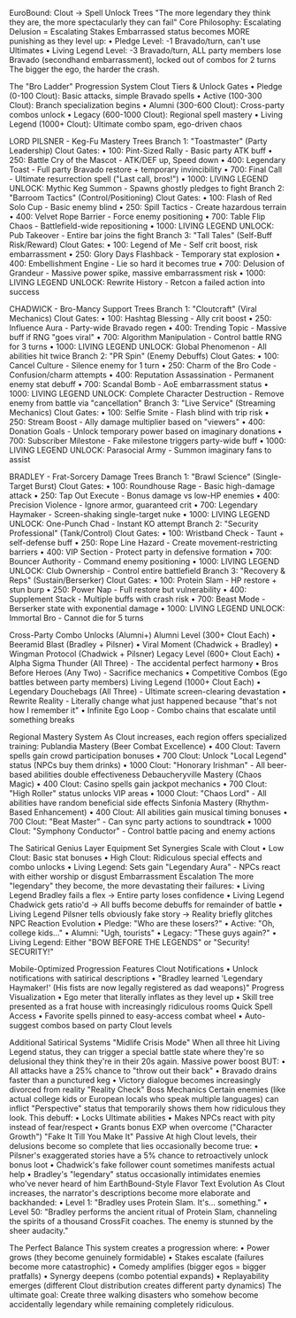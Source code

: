 EuroBound: Clout → Spell Unlock Trees
"The more legendary they think they are, the more spectacularly they can fail"
Core Philosophy: Escalating Delusion = Escalating Stakes
Embarrassed status becomes MORE punishing as they level up:
    • Pledge Level: -1 Bravado/turn, can't use Ultimates 
    • Living Legend Level: -3 Bravado/turn, ALL party members lose Bravado (secondhand embarrassment), locked out of combos for 2 turns 
The bigger the ego, the harder the crash.

The "Bro Ladder" Progression System
Clout Tiers & Unlock Gates
    • Pledge (0-100 Clout): Basic attacks, simple Bravado spells 
    • Active (100-300 Clout): Branch specialization begins 
    • Alumni (300-600 Clout): Cross-party combos unlock 
    • Legacy (600-1000 Clout): Regional spell mastery 
    • Living Legend (1000+ Clout): Ultimate combo spam, ego-driven chaos 

LORD PILSNER - Keg-Fu Mastery Trees
Branch 1: "Toastmaster" (Party Leadership)
Clout Gates:
    • 100: Pint-Sized Rally - Basic party ATK buff 
    • 250: Battle Cry of the Mascot - ATK/DEF up, Speed down 
    • 400: Legendary Toast - Full party Bravado restore + temporary invincibility 
    • 700: Final Call - Ultimate resurrection spell ("Last call, bros!") 
    • 1000: LIVING LEGEND UNLOCK: Mythic Keg Summon - Spawns ghostly pledges to fight 
Branch 2: "Barroom Tactics" (Control/Positioning)
Clout Gates:
    • 100: Flash of Red Solo Cup - Basic enemy blind 
    • 250: Spill Tactics - Create hazardous terrain 
    • 400: Velvet Rope Barrier - Force enemy positioning 
    • 700: Table Flip Chaos - Battlefield-wide repositioning 
    • 1000: LIVING LEGEND UNLOCK: Pub Takeover - Entire bar joins the fight 
Branch 3: "Tall Tales" (Self-Buff Risk/Reward)
Clout Gates:
    • 100: Legend of Me - Self crit boost, risk embarrassment 
    • 250: Glory Days Flashback - Temporary stat explosion 
    • 400: Embellishment Engine - Lie so hard it becomes true 
    • 700: Delusion of Grandeur - Massive power spike, massive embarrassment risk 
    • 1000: LIVING LEGEND UNLOCK: Rewrite History - Retcon a failed action into success 

CHADWICK - Bro-Mancy Support Trees
Branch 1: "Cloutcraft" (Viral Mechanics)
Clout Gates:
    • 100: Hashtag Blessing - Ally crit boost 
    • 250: Influence Aura - Party-wide Bravado regen 
    • 400: Trending Topic - Massive buff if RNG "goes viral" 
    • 700: Algorithm Manipulation - Control battle RNG for 3 turns 
    • 1000: LIVING LEGEND UNLOCK: Global Phenomenon - All abilities hit twice 
Branch 2: "PR Spin" (Enemy Debuffs)
Clout Gates:
    • 100: Cancel Culture - Silence enemy for 1 turn 
    • 250: Charm of the Bro Code - Confusion/charm attempts 
    • 400: Reputation Assassination - Permanent enemy stat debuff 
    • 700: Scandal Bomb - AoE embarrassment status 
    • 1000: LIVING LEGEND UNLOCK: Complete Character Destruction - Remove enemy from battle via "cancellation" 
Branch 3: "Live Service" (Streaming Mechanics)
Clout Gates:
    • 100: Selfie Smite - Flash blind with trip risk 
    • 250: Stream Boost - Ally damage multiplier based on "viewers" 
    • 400: Donation Goals - Unlock temporary power based on imaginary donations 
    • 700: Subscriber Milestone - Fake milestone triggers party-wide buff 
    • 1000: LIVING LEGEND UNLOCK: Parasocial Army - Summon imaginary fans to assist 

BRADLEY - Frat-Sorcery Damage Trees
Branch 1: "Brawl Science" (Single-Target Burst)
Clout Gates:
    • 100: Roundhouse Rage - Basic high-damage attack 
    • 250: Tap Out Execute - Bonus damage vs low-HP enemies 
    • 400: Precision Violence - Ignore armor, guaranteed crit 
    • 700: Legendary Haymaker - Screen-shaking single-target nuke 
    • 1000: LIVING LEGEND UNLOCK: One-Punch Chad - Instant KO attempt 
Branch 2: "Security Professional" (Tank/Control)
Clout Gates:
    • 100: Wristband Check - Taunt + self-defense buff 
    • 250: Rope Line Hazard - Create movement-restricting barriers 
    • 400: VIP Section - Protect party in defensive formation 
    • 700: Bouncer Authority - Command enemy positioning 
    • 1000: LIVING LEGEND UNLOCK: Club Ownership - Control entire battlefield 
Branch 3: "Recovery & Reps" (Sustain/Berserker)
Clout Gates:
    • 100: Protein Slam - HP restore + stun burp 
    • 250: Power Nap - Full restore but vulnerability 
    • 400: Supplement Stack - Multiple buffs with crash risk 
    • 700: Beast Mode - Berserker state with exponential damage 
    • 1000: LIVING LEGEND UNLOCK: Immortal Bro - Cannot die for 5 turns 

Cross-Party Combo Unlocks (Alumni+)
Alumni Level (300+ Clout Each)
    • Beeramid Blast (Bradley + Pilsner) 
    • Viral Moment (Chadwick + Bradley) 
    • Wingman Protocol (Chadwick + Pilsner) 
Legacy Level (600+ Clout Each)
    • Alpha Sigma Thunder (All Three) - The accidental perfect harmony 
    • Bros Before Heroes (Any Two) - Sacrifice mechanics 
    • Competitive Combos (Ego battles between party members) 
Living Legend (1000+ Clout Each)
    • Legendary Douchebags (All Three) - Ultimate screen-clearing devastation 
    • Rewrite Reality - Literally change what just happened because "that's not how I remember it" 
    • Infinite Ego Loop - Combo chains that escalate until something breaks 

Regional Mastery System
As Clout increases, each region offers specialized training:
Publandia Mastery (Beer Combat Excellence)
    • 400 Clout: Tavern spells gain crowd participation bonuses 
    • 700 Clout: Unlock "Local Legend" status (NPCs buy them drinks) 
    • 1000 Clout: "Honorary Irishman" - All beer-based abilities double effectiveness 
Debaucheryville Mastery (Chaos Magic)
    • 400 Clout: Casino spells gain jackpot mechanics 
    • 700 Clout: "High Roller" status unlocks VIP areas 
    • 1000 Clout: "Chaos Lord" - All abilities have random beneficial side effects 
Sinfonia Mastery (Rhythm-Based Enhancement)
    • 400 Clout: All abilities gain musical timing bonuses 
    • 700 Clout: "Beat Master" - Can sync party actions to soundtrack 
    • 1000 Clout: "Symphony Conductor" - Control battle pacing and enemy actions 

The Satirical Genius Layer
Equipment Set Synergies Scale with Clout
    • Low Clout: Basic stat bonuses 
    • High Clout: Ridiculous special effects and combo unlocks 
    • Living Legend: Sets gain "Legendary Aura" - NPCs react with either worship or disgust 
Embarrassment Escalation
The more "legendary" they become, the more devastating their failures:
    • Living Legend Bradley fails a flex → Entire party loses confidence 
    • Living Legend Chadwick gets ratio'd → All buffs become debuffs for remainder of battle 
    • Living Legend Pilsner tells obviously fake story → Reality briefly glitches 
NPC Reaction Evolution
    • Pledge: "Who are these losers?" 
    • Active: "Oh, college kids..." 
    • Alumni: "Ugh, tourists" 
    • Legacy: "These guys again?" 
    • Living Legend: Either "BOW BEFORE THE LEGENDS" or "Security! SECURITY!" 

Mobile-Optimized Progression Features
Clout Notifications
    • Unlock notifications with satirical descriptions 
    • "Bradley learned 'Legendary Haymaker!' (His fists are now legally registered as dad weapons)" 
Progress Visualization
    • Ego meter that literally inflates as they level up 
    • Skill tree presented as a frat house with increasingly ridiculous rooms 
Quick Spell Access
    • Favorite spells pinned to easy-access combat wheel 
    • Auto-suggest combos based on party Clout levels 

Additional Satirical Systems
"Midlife Crisis Mode"
When all three hit Living Legend status, they can trigger a special battle state where they're so delusional they think they're in their 20s again. Massive power boost BUT:
    • All attacks have a 25% chance to "throw out their back" 
    • Bravado drains faster than a punctured keg 
    • Victory dialogue becomes increasingly divorced from reality 
"Reality Check" Boss Mechanics
Certain enemies (like actual college kids or European locals who speak multiple languages) can inflict "Perspective" status that temporarily shows them how ridiculous they look. This debuff:
    • Locks Ultimate abilities 
    • Makes NPCs react with pity instead of fear/respect 
    • Grants bonus EXP when overcome ("Character Growth") 
"Fake It Till You Make It" Passive
At high Clout levels, their delusions become so complete that lies occasionally become true:
    • Pilsner's exaggerated stories have a 5% chance to retroactively unlock bonus loot 
    • Chadwick's fake follower count sometimes manifests actual help 
    • Bradley's "legendary" status occasionally intimidates enemies who've never heard of him 
EarthBound-Style Flavor Text Evolution
As Clout increases, the narrator's descriptions become more elaborate and backhanded:
    • Level 1: "Bradley uses Protein Slam. It's... something." 
    • Level 50: "Bradley performs the ancient ritual of Protein Slam, channeling the spirits of a thousand CrossFit coaches. The enemy is stunned by the sheer audacity." 

The Perfect Balance
This system creates a progression where:
    • Power grows (they become genuinely formidable) 
    • Stakes escalate (failures become more catastrophic) 
    • Comedy amplifies (bigger egos = bigger pratfalls) 
    • Synergy deepens (combo potential expands) 
    • Replayability emerges (different Clout distribution creates different party dynamics) 
The ultimate goal: Create three walking disasters who somehow become accidentally legendary while remaining completely ridiculous.
